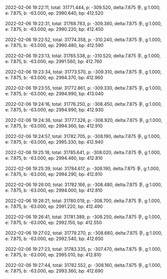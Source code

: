 2022-02-06 19:22:11, total: 31771.444, p: -309.520, delta:7.875 手, g:1.000, e: 7.875, b: -63.000, ep: 2990.640, bp: 412.520

2022-02-06 19:22:31, total: 31768.783, p: -309.380, delta:7.875 手, g:1.000, e: 7.875, b: -63.000, ep: 2990.220, bp: 412.450

2022-02-06 19:22:52, total: 31774.358, p: -310.240, delta:7.875 手, g:1.000, e: 7.875, b: -63.000, ep: 2990.480, bp: 412.590

2022-02-06 19:23:13, total: 31765.538, p: -310.520, delta:7.875 手, g:1.000, e: 7.875, b: -63.000, ep: 2991.560, bp: 412.760

2022-02-06 19:23:34, total: 31773.570, p: -309.310, delta:7.875 手, g:1.000, e: 7.875, b: -63.000, ep: 2994.370, bp: 412.960

2022-02-06 19:23:55, total: 31772.861, p: -309.330, delta:7.875 手, g:1.000, e: 7.875, b: -63.000, ep: 2994.990, bp: 413.040

2022-02-06 19:24:16, total: 31776.250, p: -308.450, delta:7.875 手, g:1.000, e: 7.875, b: -63.000, ep: 2994.990, bp: 412.930

2022-02-06 19:24:36, total: 31777.326, p: -308.920, delta:7.875 手, g:1.000, e: 7.875, b: -63.000, ep: 2994.360, bp: 412.910

2022-02-06 19:24:57, total: 31782.705, p: -308.190, delta:7.875 手, g:1.000, e: 7.875, b: -63.000, ep: 2995.330, bp: 412.940

2022-02-06 19:25:18, total: 31785.641, p: -308.020, delta:7.875 手, g:1.000, e: 7.875, b: -63.000, ep: 2994.460, bp: 412.810

2022-02-06 19:25:39, total: 31784.617, p: -308.190, delta:7.875 手, g:1.000, e: 7.875, b: -63.000, ep: 2994.290, bp: 412.810

2022-02-06 19:26:00, total: 31782.166, p: -308.480, delta:7.875 手, g:1.000, e: 7.875, b: -63.000, ep: 2994.000, bp: 412.810

2022-02-06 19:26:21, total: 31780.019, p: -308.700, delta:7.875 手, g:1.000, e: 7.875, b: -63.000, ep: 2991.220, bp: 412.490

2022-02-06 19:26:41, total: 31781.389, p: -308.250, delta:7.875 手, g:1.000, e: 7.875, b: -63.000, ep: 2992.150, bp: 412.550

2022-02-06 19:27:02, total: 31779.270, p: -308.660, delta:7.875 手, g:1.000, e: 7.875, b: -63.000, ep: 2992.540, bp: 412.650

2022-02-06 19:27:23, total: 31783.335, p: -307.470, delta:7.875 手, g:1.000, e: 7.875, b: -63.000, ep: 2995.010, bp: 412.810

2022-02-06 19:27:44, total: 31782.552, p: -308.160, delta:7.875 手, g:1.000, e: 7.875, b: -63.000, ep: 2993.360, bp: 412.690